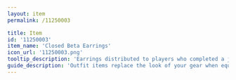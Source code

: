 ```yaml
---
layout: item
permalink: /11250003

title: Item
id: '11250003'
item_name: 'Closed Beta Earrings'
icon_url: '11250003.png'
tooltip_description: 'Earrings distributed to players who completed a job advancement during closed beta.'
guide_description: 'Outfit items replace the look of your gear when equipped.'
---
```

